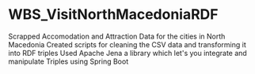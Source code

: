 # WBS_VisitNorthMacedoniaRDF
Scrapped Accomodation and Attraction Data for the cities in North Macedonia
Created scripts for cleaning the CSV data and transforming it into RDF triples
Used Apache Jena a library which let's you integrate and manipulate Triples using Spring Boot
